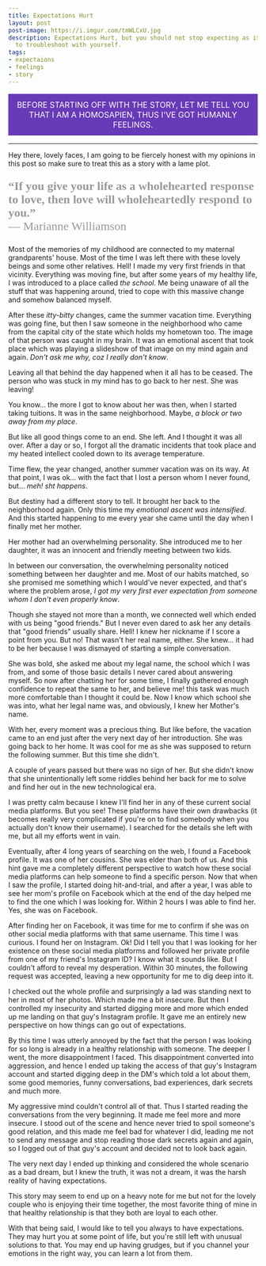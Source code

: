 ```yaml
---
title: Expectations Hurt
layout: post
post-image: https://i.imgur.com/tmWLCxU.jpg
description: Expectations Hurt, but you should not stop expecting as it helps you
  to troubleshoot with yourself.
tags:
- expectaions
- feelings
- story
---
```


<center><p style="max-width:60rem;text-align:center;background-color:#673AB7;color:#ffffff;padding:0.3vmax;font-size:1rem;text-transform:uppercase">
	Before starting off with the story, let me tell you that I am a Homosapien, thus I've got humanly feelings.
	</p></center>

<hr>

Hey there, lovely faces, I am going to be fiercely honest with my opinions in this post so make sure to treat this as a story with a lame plot.

<center><p style="color:#999999;font-family:serif;font-size:1.5rem;max-width:80vw;text-align:left"><b>“If you give your life as a wholehearted response to love, then love will wholeheartedly respond to you.”</b>
<br>— Marianne Williamson</p></center>

Most of the memories of my childhood are connected to my maternal grandparents' house. Most of the time I was left there with these lovely beings and some other relatives. Hell! I made my very first friends in that vicinity. Everything was moving fine, but after some years of my healthy life, I was introduced to a place called *the school*. Me being unaware of all the stuff that was happening around, tried to cope with this massive change and somehow balanced myself.

After these *itty-bitty* changes, came the summer vacation time. Everything was going fine, but then I saw someone in the neighborhood who came from the capital city of the state which holds my hometown too. The image of that person was caught in my brain. It was an emotional ascent that took place which was playing a slideshow of that image on my mind again and again. *Don't ask me why, coz I really don't know*.

Leaving all that behind the day happened when it all has to be ceased. The person who was stuck in my mind has to go back to her nest. She was leaving!

You know... the more I got to know about her was then, when I started taking tuitions. It was in the same neighborhood. Maybe, *a block or two away from my place*.

But like all good things come to an end. She left. And I thought it was all over. After a day or so, I forgot all the dramatic incidents that took place and my heated intellect cooled down to its average temperature.

Time flew, the year changed, another summer vacation was on its way. At that point, I was ok... with the fact that I lost a person whom I never found, but... *meh! sht happens*. 

But destiny had a different story to tell. It brought her back to the neighborhood again. Only this time my *emotional ascent was intensified*. And this started happening to me every year she came until the day when I finally met her mother. 

Her mother had an overwhelming personality. She introduced me to her daughter, it was an innocent and friendly meeting between two kids. 

In between our conversation, the overwhelming personality noticed something between her daughter and me. Most of our habits matched, so she promised me something which I would've never expected, and that's where the problem arose, *I got my very first ever expectation from someone whom I don't even properly know*.

Though she stayed not more than a month, we connected well which ended with us being "good friends." But I never even dared to ask her any details that "good friends" usually share. Hell! I knew her nickname if I score a point from you. But no! That wasn't her real name, either. She knew... it had to be her because I was dismayed of starting a simple conversation.

She was bold, she asked me about my legal name, the school which I was from, and some of those basic details I never cared about answering myself. So now after chatting her for some time, I finally gathered enough confidence to repeat the same to her, and believe me! this task was much more comfortable than I thought it could be. Now I know which school she was into, what her legal name was, and obviously, I knew her Mother's name. 

With her, every moment was a precious thing. But like before, the vacation came to an end just after the very next day of her introduction. She was going back to her home. It was cool for me as she was supposed to return the following summer. But this time she didn't.

A couple of years passed but there was no sign of her. But she didn't know that she unintentionally left some riddles behind her back for me to solve and find her out in the new technological era. 

I was pretty calm because I knew I'll find her in any of these current social media platforms. But you see! These platforms have their own drawbacks (it becomes really very complicated if you're on to find somebody when you actually don't know their username). I searched for the details she left with me, but all my efforts went in vain. 

Eventually, after 4 long years of searching on the web, I found a Facebook profile. It was one of her cousins. She was elder than both of us. And this hint gave me a completely different perspective to watch how these social media platforms can help someone to find a specific person. Now that when I saw the profile, I started doing hit-and-trial, and after a year, I was able to see her mom's profile on Facebook which at the end of the day helped me to find the one which I was looking for. Within 2 hours I was able to find her. Yes, she was on Facebook.

After finding her on Facebook, it was time for me to confirm if she was on other social media platforms with that same username. This time I was curious. I found her on Instagram. Ok! Did I tell you that I was looking for her existence on these social media platforms and followed her private profile from one of my friend's Instagram ID? I know what it sounds like. But I couldn't afford to reveal my desperation. Within 30 minutes, the following request was accepted, leaving a new opportunity for me to dig deep into it.

I checked out the whole profile and surprisingly a lad was standing next to her in most of her photos. Which made me a bit insecure. But then I controlled my insecurity and started digging more and more which ended up me landing on that guy's Instagram profile. It gave me an entirely new perspective on how things can go out of expectations. 

By this time I was utterly annoyed by the fact that the person I was looking for so long is already in a healthy relationship with someone. The deeper I went, the more disappointment I faced. This disappointment converted into aggression, and hence I ended up taking the access of that guy's Instagram account and started digging deep in the DM's which told a lot about them, some good memories, funny conversations, bad experiences, dark secrets and much more. 

My aggressive mind couldn't control all of that. Thus I started reading the conversations from the very beginning. It made me feel more and more insecure. I stood out of the scene and hence never tried to spoil someone's good relation, and this made me feel bad for whatever I did, leading me not to send any message and stop reading those dark secrets again and again, so I logged out of that guy's account and decided not to look back again.

The very next day I ended up thinking and considered the whole scenario as a bad dream, but I knew the truth, it was not a dream, it was the harsh reality of having expectations.

This story may seem to end up on a heavy note for me but not for the lovely couple who is enjoying their time together, the most favorite thing of mine in that healthy relationship is that they both are loyal to each other.

With that being said, I would like to tell you always to have expectations. They may hurt you at some point of life, but you're still left with unusual solutions to that. You may end up having grudges, but if you channel your emotions in the right way, you can learn a lot from them.